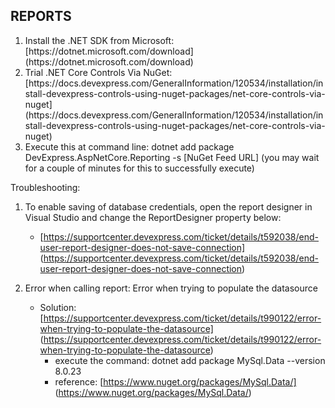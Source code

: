 ## REPORTS

<ol>
<li>Install the .NET SDK from Microsoft: [https://dotnet.microsoft.com/download] (https://dotnet.microsoft.com/download)</li>
<li>Trial .NET Core Controls Via NuGet: [https://docs.devexpress.com/GeneralInformation/120534/installation/install-devexpress-controls-using-nuget-packages/net-core-controls-via-nuget] (https://docs.devexpress.com/GeneralInformation/120534/installation/install-devexpress-controls-using-nuget-packages/net-core-controls-via-nuget)</li>
<li>Execute this at command line: dotnet add package DevExpress.AspNetCore.Reporting -s [NuGet Feed URL]  (you may wait for a couple of minutes for this to successfully execute)</li>
</ol>


Troubleshooting:
1. To enable saving of database credentials, open the report designer in Visual Studio and change the ReportDesigner property below: 
	* [https://supportcenter.devexpress.com/ticket/details/t592038/end-user-report-designer-does-not-save-connection] (https://supportcenter.devexpress.com/ticket/details/t592038/end-user-report-designer-does-not-save-connection)
	
2. Error when calling report: Error when trying to populate the datasource
	* Solution: [https://supportcenter.devexpress.com/ticket/details/t990122/error-when-trying-to-populate-the-datasource] (https://supportcenter.devexpress.com/ticket/details/t990122/error-when-trying-to-populate-the-datasource)
		* execute the command: dotnet add package MySql.Data --version 8.0.23
		* reference: [https://www.nuget.org/packages/MySql.Data/] (https://www.nuget.org/packages/MySql.Data/)